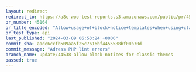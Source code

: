 ```yaml
---
layout: redirect
redirect_to: https://a8c-woo-test-reports.s3.amazonaws.com/public/pr/45164/api/index.html
pr_number: 45164
pr_title_encoded: "Allow+usage+of+block+notice+templates+when+using+classic+themes"
pr_test_type: api
last_published: "2024-03-09 06:53:24 +0000"
commit_sha: aade6ccfb509aa5f25c7616bf4455588bf00b70d
commit_message: "Adress PHP lint errors"
branch_name: update/44538-allow-block-notices-for-classic-themes
passed: true
---
```

